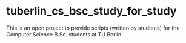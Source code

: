 # tuberlin_cs_bsc_study_for_study
This is an open project to provide scripts (written by students) for the Computer Science B.Sc. students at TU Berlin
